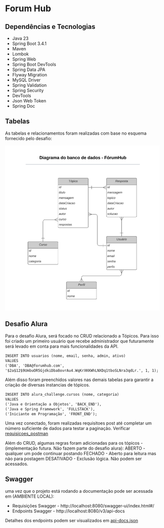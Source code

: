 # Forum Hub

## Dependências e Tecnologias

* Java 23
* Spring Boot 3.4.1
* Maven
* Lombok
* Spring Web
* Spring Boot DevTools
* Spring Data JPA
* Flyway Migration
* MySQL Driver
* Spring Validation
* Spring Security
* DevTools
* Json Web Token
* Spring Doc

## Tabelas

As tabelas e relacionamentos foram realizadas com base no esquema fornecido pelo desafio:

![diagrama](assets/diagrama_banco_de_dados_forumhub.png)



## Desafio Alura

Para o desafio Alura, será focado no CRUD relacionado a Tópicos. Para isso foi criado um primeiro usuário que recebe administrador que futuramente será levado em conta para mais funcionalidades da API.

```
INSERT INTO usuarios (nome, email, senha, admin, ativo)
VALUES
('DBA', 'DBA@forumhub.com', '$2a$12$9UmbuOR5GjdkiDba8ovrAu4.WqKrXKKWhLNXDq1tboSLNra3qdLr.', 1, 1);
```

Além disso foram preenchidos valores nas demais tabelas para garantir a criação de diversas instancias de tópicos.

```
INSERT INTO alura_challenge.cursos (nome, categoria)
VALUES
('Java e Orientação a Objetos', 'BACK_END'),
('Java e Spring Framework', 'FULLSTACK'),
('Iniciante em Programação', 'FRONT_END');
```

Uma vez conectado, foram realizadas requisitoes post até completar um número suficiente de dados para testar a paginação. Verificar [requisicoes_postman](postman/requisicoes_postman.json)

Além do CRUD, algumas regras foram adicionadas para os tópicos - (implementação futura. Não fazem parte do desafio alura):
ABERTO - qualquer um pode continuar postando
FECHADO - Aberto para leitura mas não para postagem
DESATIVADO - Exclusão lógica. Não podem ser acessados.

## Swagger
uma vez que o projeto está rodando a documentação pode ser acessada em (AMBIENTE LOCAL):
* Requisições Swagger - http://localhost:8080/swagger-ui/index.html#/
* Endpoints Swagger - http://localhost:8080/v3/api-docs

Detalhes dos endpoints podem ser visualizados em [api-docs.json](swagger/api-docs.json)
